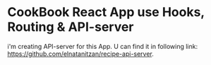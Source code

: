 # CookBook React App use Hooks, Routing & API-server

i'm creating API-server for this App.
U can find it in following link: https://github.com/elnatanitzan/recipe-api-server.
